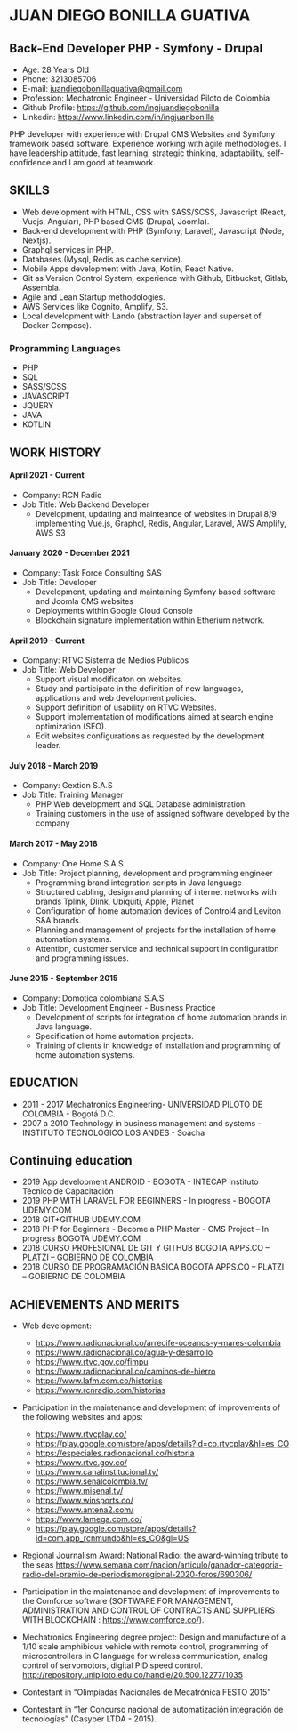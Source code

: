 # JUAN DIEGO BONILLA GUATIVA
## Back-End Developer PHP - Symfony - Drupal

- Age: 28 Years Old
- Phone: 3213085706
- E-mail: juandiegobonillaguativa@gmail.com
- Profession: Mechatronic Engineer - Universidad Piloto de Colombia
- Github Profile: https://github.com/ingjuandiegobonilla
- Linkedin: https://www.linkedin.com/in/ingjuanbonilla

PHP developer with experience with Drupal CMS Websites and Symfony framework based software. Experience working with agile methodologies. I have leadership attitude, fast learning, strategic thinking, adaptability, self-confidence and I am good at teamwork.

## SKILLS

- Web development with HTML, CSS with SASS/SCSS, Javascript (React, Vuejs, Angular), PHP based CMS (Drupal, Joomla).
- Back-end development with PHP (Symfony, Laravel), Javascript (Node, Nextjs).
- Graphql services in PHP.
- Databases (Mysql, Redis as cache service).
- Mobile Apps development with Java, Kotlin, React Native.
- Git as Version Control System, experience with Github, Bitbucket, Gitlab, Assembla.
- Agile and Lean Startup methodologies.
- AWS Services like Cognito, Amplify, S3.
- Local development with Lando (abstraction layer and superset of Docker Compose).

### Programming Languages 

-	PHP
-	SQL
-	SASS/SCSS
-	JAVASCRIPT
-	JQUERY
-	JAVA
-	KOTLIN

## WORK HISTORY 

#### April 2021 - Current
- Company: RCN Radio
- Job Title: Web Backend Developer
    - Development, updating and mainteance of websites in Drupal 8/9 implementing Vue.js, Graphql, Redis, Angular, Laravel, AWS Amplify, AWS S3

#### January 2020 - December 2021
- Company: Task Force Consulting SAS
- Job Title: Developer
    - Development, updating and maintaining Symfony based software and Joomla CMS websites
    - Deployments within Google Cloud Console
    - Blockchain signature implementation within Etherium network.

#### April 2019 - Current
- Company: RTVC Sistema de Medios Públicos
- Job Title: Web Developer
    - Support visual modificaton on websites.
    - Study and participate in the definition of new languages, applications and web development policies.
    - Support definition of usability on RTVC Websites.
    - Support implementation of modifications aimed at search engine optimization (SEO).
    - Edit websites configurations as requested by the development leader.

#### July 2018 - March 2019
- Company: Gextion S.A.S
- Job Title: Training Manager
    - PHP Web development and SQL Database administration.
    - Training customers in the use of assigned software developed by the company

#### March 2017 - May 2018
- Company: One Home S.A.S
- Job Title: Project planning, development and programming engineer
    - Programming brand integration scripts in Java language
    - Structured cabling, design and planning of internet networks with brands Tplink, Dlink, Ubiquiti, Apple, Planet
    - Configuration of home automation devices of Control4 and Leviton S&A brands.
    - Planning and management of projects for the installation of home automation systems.
    - Attention, customer service and technical support in configuration and programming issues.

#### June 2015 - September 2015
- Company: Domotica colombiana S.A.S
- Job Title: Development Engineer - Business Practice
    - Development of scripts for integration of home automation brands in Java language.
    - Specification of home automation projects.
    - Training of clients in knowledge of installation and programming of home automation systems.

## EDUCATION

- 2011 - 2017 Mechatronics Engineering- UNIVERSIDAD PILOTO DE COLOMBIA - Bogotá D.C.
- 2007 a 2010 Technology in business management and systems - INSTITUTO TECNOLÓGICO LOS ANDES - Soacha

## Continuing education

- 2019	App development ANDROID - BOGOTA - INTECAP Instituto Técnico de Capacitación
- 2019	PHP WITH LARAVEL FOR BEGINNERS - In progress - BOGOTA	UDEMY.COM
- 2018	GIT+GITHUB UDEMY.COM
- 2018	PHP for Beginners - Become a PHP Master - CMS Project – In progress BOGOTA UDEMY.COM
- 2018	CURSO PROFESIONAL DE GIT Y GITHUB BOGOTA APPS.CO – PLATZI – GOBIERNO DE COLOMBIA
- 2018	CURSO DE PROGRAMACIÓN BASICA BOGOTA	APPS.CO – PLATZI – GOBIERNO DE COLOMBIA

## ACHIEVEMENTS AND MERITS

- Web development:
    - https://www.radionacional.co/arrecife-oceanos-y-mares-colombia
    - https://www.radionacional.co/agua-y-desarrollo
    - https://www.rtvc.gov.co/fimpu
    - https://www.radionacional.co/caminos-de-hierro
    - https://www.lafm.com.co/historias
    - https://www.rcnradio.com/historias

- Participation in the maintenance and development of improvements of the following websites and apps:
    - https://www.rtvcplay.co/
    - https://play.google.com/store/apps/details?id=co.rtvcplay&hl=es_CO
    - https://especiales.radionacional.co/historia
    - https://www.rtvc.gov.co/
    - https://www.canalinstitucional.tv/
    - https://www.senalcolombia.tv/
    - https://www.misenal.tv/
    - https://www.winsports.co/
    - https://www.antena2.com/
    - https://www.lamega.com.co/
    - https://play.google.com/store/apps/details?id=com.app_rcnmundo&hl=es_CO&gl=US

- Regional Journalism Award: National Radio: the award-winning tribute to the seas https://www.semana.com/nacion/articulo/ganador-categoria-radio-del-premio-de-periodismoregional-2020-foros/690306/

- Participation in the maintenance and development of improvements to the Comforce software (SOFTWARE FOR MANAGEMENT, ADMINISTRATION AND CONTROL OF CONTRACTS AND SUPPLIERS WITH BLOCKCHAIN : https://www.comforce.co/).

- Mechatronics Engineering degree project: Design and manufacture of a 1/10 scale amphibious vehicle with remote control, programming of microcontrollers in C language for wireless communication, analog control of servomotors, digital PID speed control. http://repository.unipiloto.edu.co/handle/20.500.12277/1035

- Contestant in “Olimpiadas Nacionales de Mecatrónica FESTO 2015”

- Contestant in “1er Concurso nacional de automatización integración de tecnologías” (Casyber LTDA -
2015).





